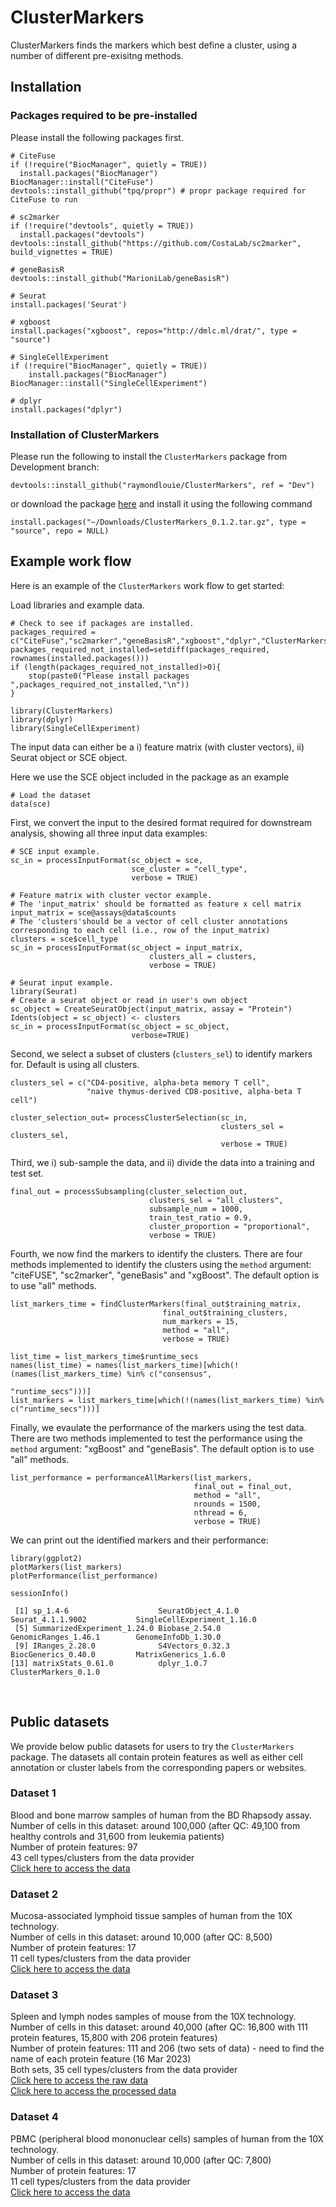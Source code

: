 # ClusterMarkers
 
ClusterMarkers finds the markers which best define a cluster, using a number of different pre-exisitng methods.

## Installation

### Packages required to be pre-installed

Please install the following packages first. 

```{r}
# CiteFuse
if (!require("BiocManager", quietly = TRUE))
  install.packages("BiocManager")
BiocManager::install("CiteFuse")
devtools::install_github("tpq/propr") # propr package required for CiteFuse to run

# sc2marker
if (!require("devtools", quietly = TRUE))
  install.packages("devtools")
devtools::install_github("https://github.com/CostaLab/sc2marker", build_vignettes = TRUE)

# geneBasisR
devtools::install_github("MarioniLab/geneBasisR") 

# Seurat
install.packages('Seurat')

# xgboost
install.packages("xgboost", repos="http://dmlc.ml/drat/", type = "source")

# SingleCellExperiment
if (!require("BiocManager", quietly = TRUE))
    install.packages("BiocManager")
BiocManager::install("SingleCellExperiment")

# dplyr
install.packages("dplyr")
```

### Installation of ClusterMarkers

Please run the following to install the `ClusterMarkers` package from Development branch:
```
devtools::install_github("raymondlouie/ClusterMarkers", ref = "Dev")
```

or download the package [here](https://www.dropbox.com/s/jdcpxoaebmpwckp/ClusterMarkers_0.1.2.tar.gz?dl=0) and install it using the following command
```
install.packages("~/Downloads/ClusterMarkers_0.1.2.tar.gz", type = "source", repo = NULL)
```

## Example work flow

Here is an example of the `ClusterMarkers` work flow to get started:

Load libraries and example data.
```{r}
# Check to see if packages are installed.
packages_required = c("CiteFuse","sc2marker","geneBasisR","xgboost","dplyr","ClusterMarkers")
packages_required_not_installed=setdiff(packages_required, rownames(installed.packages()))
if (length(packages_required_not_installed)>0){
    stop(paste0("Please install packages ",packages_required_not_installed,"\n"))
}

library(ClusterMarkers)
library(dplyr)
library(SingleCellExperiment)
```

The input data can  either be a i) feature matrix (with cluster vectors), ii) Seurat object or SCE object. 

Here we use the SCE object included in the package as an example
```{r}
# Load the dataset
data(sce)
```

First, we convert the input to the desired format required for downstream analysis, showing all three input data examples:
```{r}
# SCE input example. 
sc_in = processInputFormat(sc_object = sce,
                           sce_cluster = "cell_type",
                           verbose = TRUE)
                               
# Feature matrix with cluster vector example.
# The 'input_matrix' should be formatted as feature x cell matrix
input_matrix = sce@assays@data$counts
# The 'clusters'should be a vector of cell cluster annotations corresponding to each cell (i.e., row of the input_matrix)
clusters = sce$cell_type
sc_in = processInputFormat(sc_object = input_matrix,
                               clusters_all = clusters,
                               verbose = TRUE)
                               
# Seurat input example.
library(Seurat)
# Create a seurat object or read in user's own object
sc_object = CreateSeuratObject(input_matrix, assay = "Protein")
Idents(object = sc_object) <- clusters
sc_in = processInputFormat(sc_object = sc_object,
                           verbose=TRUE)
```

Second, we select a subset of clusters (`clusters_sel`) to identify markers for. Default is using all clusters.
```{r}
clusters_sel = c("CD4-positive, alpha-beta memory T cell",
                 "naive thymus-derived CD8-positive, alpha-beta T cell")

cluster_selection_out= processClusterSelection(sc_in,
                                               clusters_sel = clusters_sel,
                                               verbose = TRUE)
```   

Third, we i) sub-sample  the data, and ii) divide the data into a training and test set.
```{r}
final_out = processSubsampling(cluster_selection_out,
                               clusters_sel = "all_clusters",
                               subsample_num = 1000,
                               train_test_ratio = 0.9,
                               cluster_proportion = "proportional",
                               verbose = TRUE)
```

Fourth, we now find the markers to identify the clusters. There are four methods implemented to identify the clusters using the `method` argument:  "citeFUSE", "sc2marker", "geneBasis" and "xgBoost". The default option is to use "all" methods. 
```{r}
list_markers_time = findClusterMarkers(final_out$training_matrix,
                                  final_out$training_clusters,
                                  num_markers = 15,
                                  method = "all",
                                  verbose = TRUE)

list_time = list_markers_time$runtime_secs
names(list_time) = names(list_markers_time)[which(!(names(list_markers_time) %in% c("consensus",
                                                                                    "runtime_secs")))]
list_markers = list_markers_time[which(!(names(list_markers_time) %in% c("runtime_secs")))]
```

Finally, we  evaulate the performance of the markers using the test data. There are two methods implemented to test the performance using the `method` argument:  "xgBoost" and "geneBasis". The default option is to use "all" methods. 
```{r}
list_performance = performanceAllMarkers(list_markers,
                                         final_out = final_out,
                                         method = "all",
                                         nrounds = 1500,
                                         nthread = 6,
                                         verbose = TRUE)
```

We can print out the identified markers and their performance:
```{r}
library(ggplot2)
plotMarkers(list_markers)
plotPerformance(list_performance)
```

```{r}
sessionInfo()
```

```
 [1] sp_1.4-6                    SeuratObject_4.1.0          Seurat_4.1.1.9002           SingleCellExperiment_1.16.0
 [5] SummarizedExperiment_1.24.0 Biobase_2.54.0              GenomicRanges_1.46.1        GenomeInfoDb_1.30.0        
 [9] IRanges_2.28.0              S4Vectors_0.32.3            BiocGenerics_0.40.0         MatrixGenerics_1.6.0       
[13] matrixStats_0.61.0          dplyr_1.0.7                 ClusterMarkers_0.1.0 
```

<br>

## Public datasets
We provide below public datasets for users to try the `ClusterMarkers` package. The datasets all contain protein features as well as either cell annotation or cluster labels from the corresponding papers or websites.

### Dataset 1
Blood and bone marrow samples of human from the BD Rhapsody assay.<br>
Number of cells in this dataset: around 100,000 (after QC: 49,100 from healthy controls and 31,600 from leukemia patients)<br>
Number of protein features: 97<br>
43 cell types/clusters from the data provider<br>
[Click here to access the data](https://cellxgene.cziscience.com/collections/93eebe82-d8c3-41bc-a906-63b5b5f24a9d)<br>

### Dataset 2
Mucosa-associated lymphoid tissue samples of human from the 10X technology.<br>
Number of cells in this dataset: around 10,000 (after QC: 8,500)<br>
Number of protein features: 17<br>
11 cell types/clusters from the data provider<br>
[Click here to access the data](https://support.10xgenomics.com/single-cell-gene-expression/datasets/3.0.0/malt_10k_protein_v3)<br>

### Dataset 3
Spleen and lymph nodes samples of mouse from the 10X technology.<br>
Number of cells in this dataset: around 40,000 (after QC: 16,800 with 111 protein features, 15,800 with 206 protein features)<br>
Number of protein features: 111 and 206 (two sets of data) - need to find the name of each protein feature (16 Mar 2023)<br>
Both sets, 35 cell types/clusters from the data provider<br>
[Click here to access the raw data](https://www.ncbi.nlm.nih.gov/geo/query/acc.cgi?acc=GSE150599)<br>
[Click here to access the processed data](https://github.com/YosefLab/totalVI_reproducibility/)<br>

### Dataset 4
PBMC (peripheral blood mononuclear cells) samples of human from the 10X technology.<br>
Number of cells in this dataset: around 10,000 (after QC: 7,800)<br>
Number of protein features: 17<br>
11 cell types/clusters from the data provider<br>
[Click here to access the data](https://support.10xgenomics.com/single-cell-gene-expression/datasets/3.0.0/pbmc_10k_protein_v3)<br>



